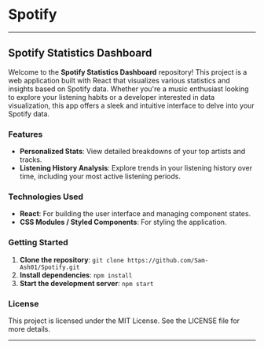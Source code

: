 # Spotify
---

## Spotify Statistics Dashboard

Welcome to the **Spotify Statistics Dashboard** repository! This project is a web application built with React that visualizes various statistics and insights based on Spotify data. Whether you're a music enthusiast looking to explore your listening habits or a developer interested in data visualization, this app offers a sleek and intuitive interface to delve into your Spotify data.

### Features

- **Personalized Stats**: View detailed breakdowns of your top artists and tracks.
- **Listening History Analysis**: Explore trends in your listening history over time, including your most active listening periods.

### Technologies Used

- **React**: For building the user interface and managing component states.
- **CSS Modules / Styled Components**: For styling the application.

### Getting Started

1. **Clone the repository**: `git clone https://github.com/Sam-Ash01/Spotify.git`
2. **Install dependencies**: `npm install`
3. **Start the development server**: `npm start`

### License

This project is licensed under the MIT License. See the LICENSE file for more details.

---

